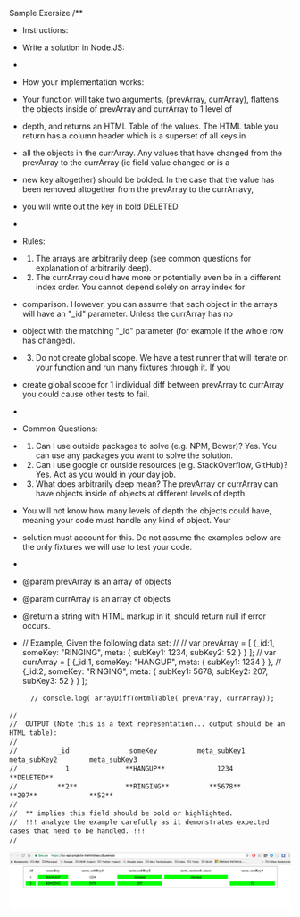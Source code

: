 Sample Exersize
/**
 * Instructions:
 * Write a solution in Node.JS:
 *
 * How your implementation works:
 * Your function will take two arguments, (prevArray, currArray), flattens the objects inside of prevArray and currArray to 1 level of
 * depth, and returns an HTML Table of the values.  The HTML table you return has a column header which is a superset of all keys in 
 * all the objects in the currArray.  Any values that have changed from the prevArray to the currArray (ie field value changed or is a 
 * new key altogether) should be bolded. In the case that the value has been removed altogether from the prevArray to the currArravy, 
 * you will write out the key in bold DELETED.
 * 
 * Rules:
 * 1. The arrays are arbitrarily deep (see common questions for explanation of arbitrarily deep).
 * 2. The currArray could have more or potentially even be in a different index order.  You cannot depend solely on array index for  
 * comparison.  However, you can assume that each object in the arrays will have an "_id" parameter.  Unless the currArray has no  
 * object with the matching "_id" parameter (for example if the whole row has changed).
 * 3. Do not create global scope.  We have a test runner that will iterate on your function and run many fixtures through it.  If you 
 * create global scope for 1 individual diff between prevArray to currArray you could cause other tests to fail.  
 *
 * Common Questions:
 * 1. Can I use outside packages to solve (e.g. NPM, Bower)?  Yes.  You can use any packages you want to solve the solution.  
 * 2. Can I use google or outside resources (e.g. StackOverflow, GitHub)?  Yes.  Act as you would in your day job.
 * 3. What does arbitrarily deep mean? The prevArray or currArray can have objects inside of objects at different levels of depth. 
 *    You will not know how many levels of depth the objects could have, meaning your code must handle any kind of object.  Your 
 *    solution  must account for this.  Do not assume the examples below are the only fixtures we will use to test your code. 
 * 
 * @param prevArray is an array of objects
 * @param currArray is an array of objects
 * @return a string with HTML markup in it, should return null if error occurs.
 *    // Example, Given the following data set:
    //
            // var prevArray = [ {_id:1, someKey: "RINGING", meta: { subKey1: 1234, subKey2: 52 } } ];
            // var currArray = [ {_id:1, someKey: "HANGUP",  meta: { subKey1: 1234 } },
            //     {_id:2, someKey: "RINGING", meta: { subKey1: 5678, subKey2: 207, subKey3: 52 } } ];
    
            // console.log( arrayDiffToHtmlTable( prevArray, currArray));
    //
    //  OUTPUT (Note this is a text representation... output should be an HTML table):
    //
    //          _id               someKey          meta_subKey1        meta_subKey2        meta_subKey3
    //            1              **HANGUP**             1234              **DELETED**
    //          **2**            **RINGING**          **5678**             **207**             **52**
    //
    //  ** implies this field should be bold or highlighted.
    //  !!! analyze the example carefully as it demonstrates expected cases that need to be handled. !!!
    //


![](tenfold_screenshot.png)
